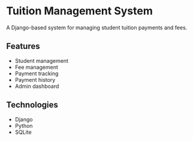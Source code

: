 # Tuition Management System

A Django-based system for managing student tuition payments and fees.

## Features
- Student management
- Fee management
- Payment tracking
- Payment history
- Admin dashboard

## Technologies
- Django
- Python
- SQLite